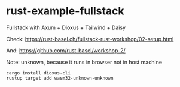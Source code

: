 # rust-example-fullstack
Fullstack with Axum + Dioxus + Tailwind + Daisy

Check: https://rust-basel.ch/fullstack-rust-workshop/02-setup.html

And: https://github.com/rust-basel/workshop-2/

Note: unknown, because it runs in browser not in host machine

```shell
cargo install dioxus-cli
rustup target add wasm32-unknown-unknown
```
